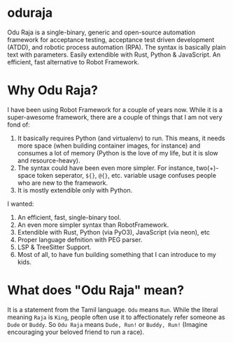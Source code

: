 # oduraja

Odu Raja is a single-binary, generic and open-source automation framework for acceptance testing, acceptance test driven development (ATDD), and robotic process automation (RPA). The syntax is basically plain text with parameters. Easily extendible with Rust, Python & JavaScript. An efficient, fast alternative to Robot Framework.

# Why Odu Raja?

I have been using Robot Framework for a couple of years now. While it is a super-awesome framework, there are a couple of things that I am not very fond of:

1. It basically requires Python (and virtualenv) to run. This means, it needs more space (when building container images, for instance) and consumes a lot of memory (Python is the love of my life, but it is slow and resource-heavy).
2. The syntax could have been even more simpler. For instance, two(+)-space token seperator, `${}`, `@{}`, etc. variable usage confuses people who are new to the framework.
3.  It is mostly extendible only with Python.

I wanted:

1. An efficient, fast, single-binary tool.
2. An even more simpler syntax than RobotFramework.
3. Extendible with Rust, Python (via PyO3), JavaScript (via neon), etc
4. Proper language defnition with PEG parser.
5. LSP & TreeSitter Support. 
5. Most of all, to have fun building something that I can introduce to my kids.

# What does "Odu Raja" mean?

It is a statement from the Tamil language. `Odu` means `Run`. While the literal meaning `Raja` is `King`, people often use it to affectionately refer someone as `Dude` or `Buddy`. So `Odu Raja` means `Dude, Run!` or `Buddy, Run!` (Imagine encouraging your beloved friend to run a race).
